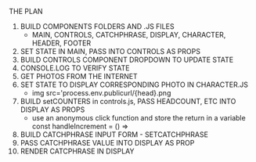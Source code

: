 THE PLAN

1. BUILD COMPONENTS FOLDERS AND .JS FILES
    - MAIN, CONTROLS, CATCHPHRASE, DISPLAY, CHARACTER, HEADER, FOOTER
2. SET STATE IN MAIN, PASS INTO CONTROLS AS PROPS 
3. BUILD CONTROLS COMPONENT DROPDOWN TO UPDATE STATE
4. CONSOLE.LOG TO VERIFY STATE
5. GET PHOTOS FROM THE INTERNET
6. SET STATE TO DISPLAY CORRESPONDING PHOTO IN CHARACTER.JS
    - img src='process.env.publicurl/{head}.png
7. BUILD setCOUNTERS in controls.js, PASS HEADCOUNT, ETC INTO DISPLAY AS PROPS
    - use an anonymous click function and store the return in a variable const handleIncrement = () =>
8. BUILD CATCHPHRASE INPUT FORM - SETCATCHPHRASE
9. PASS CATCHPHRASE VALUE INTO DISPLAY AS PROP
10. RENDER CATCPHRASE IN DISPLAY